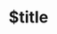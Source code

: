 ---
title: $title
second_title: Aspose.3D for .NET API Reference
description: $description
type: docs
weight: $weight
url: /hu/net/$ref/
---